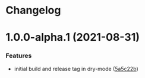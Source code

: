# Changelog

# 1.0.0-alpha.1 (2021-08-31)


### Features

* initial build and release tag in dry-mode ([5a5c22b](https://github.com/TourmalineCore/TourmalineCore.Serilog.Formatting.Tiny/commit/5a5c22b619b7f8c911ce4b54e7856b96ad7c8dc1))
